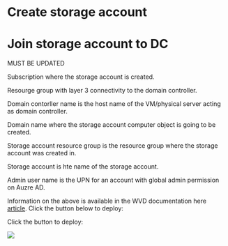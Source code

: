 # Create storage account 

# Join storage account to DC
MUST BE UPDATED

Subscription where the storage account is created. 

Resourge group with layer 3 connectivity to the domain controller.

Domain contorller name is the host name of the VM/physical server acting as domain controller.

Domain name where the storage account computer object is going to be created.

Storage account resource group is the resource group where the storage account was created in. 

Storage account is hte name of the storage account. 

Admin user name is the UPN for an account with global admin permission on Auzre AD.    

Information on the above is available in the WVD documentation here [article](https://docs.microsoft.com/en-us/azure/virtual-desktop/create-host-pools-user-profile).
Click the button below to deploy:


Click the button to deploy:

<a href="https://portal.azure.com/#create/Microsoft.Template/uri/https:%2F%2Fraw.githubusercontent.com%2Fmadsamuel%2Fwvd%2Fmaster%2Fcreate%20storage%20account%20and%20ad%20join%2Fdeploy.json" target="_blank">
    <img src="http://azuredeploy.net/deploybutton.png"/>
</a>
